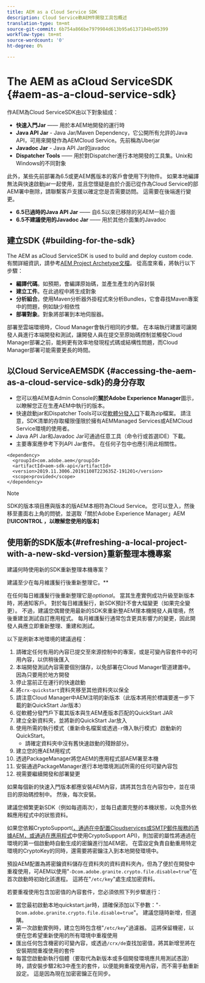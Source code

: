 ```yaml
---
title: AEM as a Cloud Service SDK
description: Cloud Service軟AEM件開發工具包概述
translation-type: tm+mt
source-git-commit: 6b754a866be7979984d613b95a6137104be05399
workflow-type: tm+mt
source-wordcount: '0'
ht-degree: 0%

---
```



# The AEM as aCloud ServiceSDK {#aem-as-a-cloud-service-sdk}

作AEM為Cloud ServiceSDK由以下對象組成：

* **快速入門Jar**  —— 用於本AEM地開發的運行時
* **Java API Jar**  - Java Jar/Maven Dependency，它公開所有允許的Java API，可用來開發作為AEMCloud Service。先前稱為Uberjar
* **Javadoc Jar**  - Java API Jar的javadoc
* **Dispatcher Tools**  —— 用於對Dispatcher進行本地開發的工具集。Unix和Windows的不同對象

此外，某些先前部署為6.5或更AEM舊版本的客戶會使用下列物件。 如果本地編譯無法與快速啟動jar一起使用，並且您懷疑是由於介面已從作為Cloud Service的部AEM署中刪除，請聯繫客戶支援以確定您是否需要訪問。 這需要在後端進行變更。

* **6.5已過時的Java API Jar**  —— 自6.5以來已移除的另AEM一組介面
* **6.5不建議使用的Javadoc Jar**  —— 用於其他介面集的Javadoc

## 建立SDK {#building-for-the-sdk}

The AEM as aCloud ServiceSDK is used to build and deploy custom code. 有關詳細資訊，請參考[AEM Project Archetype文檔](https://experienceleague.adobe.com/docs/experience-manager-core-components/using/developing/archetype/using.html?lang=en)。 從高度來看，將執行以下步驟：

* **編譯代碼**。如預期，會編譯原始碼，並產生產生的內容封裝
* **建立工件**。在此過程中將生成對象
* **分析組合**。使用Maven分析器外掛程式來分析Bundles，它會尋找Maven專案中的問題，例如缺少相依性
* **部署對象**。對象將部署到本地伺服器。

部署至雲端環境時，Cloud Manager會執行相同的步驟。 在本端執行建置可讓開發人員進行本端開發和測試，讓開發人員在提交至原始碼控制並觸發Cloud Manager部署之前，能夠更有效率地發現程式碼或結構性問題，而Cloud Manager部署可能需要更長的時間。

## 以Cloud ServiceAEMSDK {#accessing-the-aem-as-a-cloud-service-sdk}的身分存取

* 您可以檢AEM查Admin Console的&#x200B;**關於Adobe Experience Manager**&#x200B;圖示，以瞭解您正在生產AEM中執行的版本。
* 快速啟動jar和Dispatcher Tools可以從[軟體分發入口](https://experience.adobe.com/#/downloads/content/software-distribution/en/aemcloud.html)下載為zip檔案。 請注意，SDK清單的存取權限僅限於擁有AEMManaged Services或AEMCloud Service環境的使用者。
* Java API Jar和Javadoc Jar可通過任意工具（命令行或首選IDE）下載。
* 主要專案應參考下列API Jar套件。 在任何子包中也應引用此相關性。

```
<dependency>
  <groupId>com.adobe.aem</groupId>
  <artifactId>aem-sdk-api</artifactId>
  <version>2019.11.3006.20191108T223635Z-191201</version>
  <scope>provided</scope>
</dependency>
```

>[!NOTE]
>
>SDK的版本項目應與版本的版AEM本相符為Cloud Service。 您可以登入，然後移至畫面右上角的問號，並選取「關於Adobe Experience Manager」AEM **[!UICONTROL ，以瞭解您使用的版本]**


## 使用新的SDK版本{#refreshing-a-local-project-with-a-new-skd-version}重新整理本機專案

建議何時使用新的SDK重新整理本機專案？

建議至少在每月維護髮行後重新整理它。**

在任何每日維護髮行後重新整理它是&#x200B;*optional*。 當其生產實例成功升級至新版本時，將通知客戶。 對於每日維護髮行，新SDK預計不會大幅變更（如果完全變更）。 不過，建議您偶爾使用最新的SDK來重新整AEM理本機開發人員環境，然後重建並測試自訂應用程式。 每月維護髮行通常包含更具影響力的變更，因此開發人員應立即重新整理、重建和測試。

以下是刷新本地環境的建議過程：

1. 請確定任何有用的內容已提交至來源控制中的專案，或是可變內容套件中的可用內容，以供稍後匯入
1. 本端開發測試內容需要個別儲存，以免部署在Cloud Manager管道建置中。 因為只要用於地方開發
1. 停止當前正在運行的快速啟動
1. 將`crx-quickstart`資料夾移至其他資料夾以保全
1. 請注意Cloud Manager中AEM注明的新版本（此版本將用於標識要進一步下載的新QuickStart Jar版本）
1. 從軟體分發門戶下載其版本與生AEM產版本匹配的QuickStart JAR
1. 建立全新資料夾，並將新的QuickStart Jar放入
1. 使用所需的執行模式（重新命名檔案或透過`-r`傳入執行模式）啟動新的QuickStart。
   * 請確定資料夾中沒有舊快速啟動的殘餘部分。
1. 建立您的應AEM用程式
1. 透過PackageManager將您AEM的應用程式部AEM署至本機
1. 安裝通過PackageManager進行本地環境測試所需的任何可變內容包
1. 視需要繼續開發和部署變更

如果每個新的快速入門版本都應安裝AEM內容，請將其包含在內容包中，並在項目的原始碼控制中。 然後，每次安裝。

建議您頻繁更新SDK（例如每週兩次），並每日處置完整的本機狀態，以免意外依賴應用程式中的狀態資料。

如果您依賴CryptoSupport([，通過在中配置Cloudservices或SMTP郵件服務的憑據AEM，或通過在應用程式](https://docs.adobe.com/content/help/en/experience-manager-cloud-service-javadoc/com/adobe/granite/crypto/CryptoSupport.html)中使用CryptoSupport API)，則加密的屬性將通過在環境的第一個啟動時自動生成的密鑰進行加AEM密。 在雲設定負責自動重用特定環境的CryptoKey的同時，還需要將密鑰注入到本地開發環境中。

預設AEM配置為將密鑰資料儲存在資料夾的資料資料夾內，但為了便於在開發中重複使用，可AEM以使用&quot;`-Dcom.adobe.granite.crypto.file.disable=true`&quot;在首次啟動時初始化該進程。 這將在&quot;`/etc/key`&quot;處生成加密資料。

若要重複使用包含加密值的內容套件，您必須依照下列步驟進行：

* 當您最初啟動本地quickstart.jar時，請確保添加以下參數：&quot;`-Dcom.adobe.granite.crypto.file.disable=true`&quot;。 建議您隨時新增，但選購。
* 第一次啟動實例時，建立包時包含根&quot;`/etc/key`&quot;過濾器。 這將保留機密，以便在您希望重新使用的所有環境中重複使用
* 匯出任何包含機密的可變內容，或透過`/crx/de`查找加密值，將其新增至將在安裝期間重複使用的套件
* 每當您啟動新執行個體（要取代為新版本或多個開發環境應共用測試憑證）時，請安裝步驟2和3中產生的套件，以便能夠重複使用內容，而不需手動重新設定。 這是因為現在加密密鑰正在同步。

